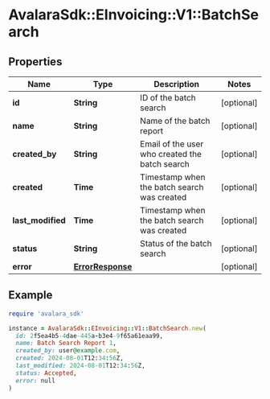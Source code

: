 # AvalaraSdk::EInvoicing::V1::BatchSearch

## Properties

| Name | Type | Description | Notes |
| ---- | ---- | ----------- | ----- |
| **id** | **String** | ID of the batch search | [optional] |
| **name** | **String** | Name of the batch report | [optional] |
| **created_by** | **String** | Email of the user who created the batch search | [optional] |
| **created** | **Time** | Timestamp when the batch search was created | [optional] |
| **last_modified** | **Time** | Timestamp when the batch search was created | [optional] |
| **status** | **String** | Status of the batch search | [optional] |
| **error** | [**ErrorResponse**](ErrorResponse.md) |  | [optional] |

## Example

```ruby
require 'avalara_sdk'

instance = AvalaraSdk::EInvoicing::V1::BatchSearch.new(
  id: 2f5ea4b5-4dae-445a-b3e4-9f65a61eaa99,
  name: Batch Search Report 1,
  created_by: user@example.com,
  created: 2024-08-01T12:34:56Z,
  last_modified: 2024-08-01T12:34:56Z,
  status: Accepted,
  error: null
)
```

